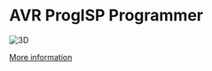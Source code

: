 # AVR ProgISP Programmer

![3D](https://user-images.githubusercontent.com/64005694/120747754-dcd79380-c516-11eb-940d-ff2c71cf978b.jpg)

[More information](./PDF/ProgISP.PDF)
